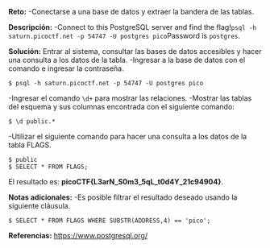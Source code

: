 
**Reto:**
-Conectarse a una base de datos y extraer la bandera de las tablas.

**Descripción:**
-Connect to this PostgreSQL server and find the flag!`psql -h saturn.picoctf.net -p 54747 -U postgres pico`Password is `postgres`.

**Solución:**
Entrar al sistema, consultar las bases de datos accesibles y hacer una consulta a los datos de la tabla.
-Ingresar a la base de datos con el comando e ingresar la contraseña.
```
$ psql -h saturn.picoctf.net -p 54747 -U postgres pico
```
-Ingresar el comando `\d+` para mostrar las relaciones.
-Mostrar las tablas del esquema y sus columnas encontrada con el siguiente comando:
```
$ \d public.*
```
-Utilizar el siguiente comando para hacer una consulta a los datos de la tabla FLAGS.
```
$ public
$ SELECT * FROM FLAGS;
```

El resultado es: **picoCTF{L3arN_S0m3_5qL_t0d4Y_21c94904}**.

**Notas adicionales:**
-Es posible filtrar el resultado deseado usando la siguiente cláusula.
```
$ SELECT * FROM FLAGS WHERE SUBSTR(ADDRESS,4) == 'pico';
```

**Referencias:**
https://www.postgresql.org/

